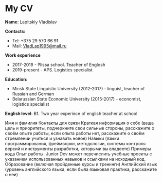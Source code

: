 # My CV
**Name:** Lapitskiy Vladislav

**Contacts:** 
  * Tel: +375 29 570 66 91
  * Mail: VladLap1995@mail.ru

**Work experience**
  * 2017-2019 - Plissa school. Teacher of Englosh
  * 2019-present - APS. Logistics specialist

**Education:** 
  * Minsk State Linguistic University (2012-2017) - linguist, teacher of Russian and German
  * Belarussian State Economic University (2015-2017) - economist, logistics specialist

**English level:** B1. Two year experince of english teacher at school

Имя и фамилия
Контакты для связи
Краткая информация о себе (ваша цель и приоритеты, подчеркните свои сильные стороны, расскажите о своём опыте работы, если опыта работы нет, расскажите о своём стремлении учиться и узнавать новое)
Навыки (языки программирования, фреймворки, методологии, системы контроля версий и инструменты разработки, которыми вы владеете)
Примеры кода
Опыт работы. Junior Dev может перечислить учебные проекты с указанием использованных навыков и ссылками на исходный код.
Образование (включая пройденные курсы и тренинги)
Английский язык (уровень английского языка, если была языковая практика, расскажите о ней)
